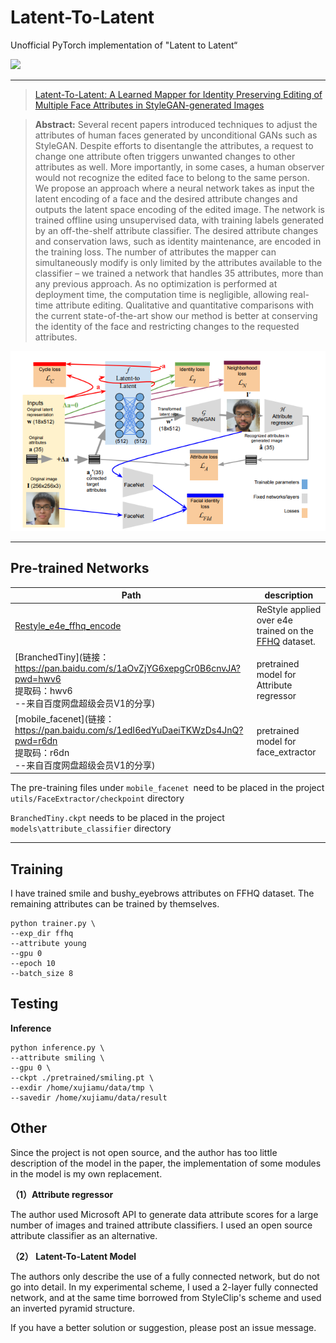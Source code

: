 # Latent-To-Latent
Unofficial PyTorch implementation of "Latent to Latent“

![](https://github.com/850552586/Latent-To-Latent/blob/main/assets/smile.png)

----------------------------------------------------------------------------------

> [Latent-To-Latent: A Learned Mapper for Identity Preserving Editing of Multiple Face Attributes in StyleGAN-generated Images](https://openaccess.thecvf.com/content/WACV2022/papers/Khodadadeh_Latent_to_Latent_A_Learned_Mapper_for_Identity_Preserving_Editing_WACV_2022_paper.pdf)

> **Abstract:** Several recent papers introduced techniques to adjust the attributes of human faces generated by unconditional GANs such as StyleGAN. Despite efforts to disentangle the attributes, a request to change one attribute often triggers unwanted changes to other attributes as well. More importantly, in some cases, a human observer would not recognize the edited face to belong to the same person. We propose an approach where a neural network takes as input the latent encoding of a face and the desired attribute changes and outputs the latent space encoding of the edited image. The network is trained offline using unsupervised data, with training labels generated by an off-the-shelf attribute classifier. The desired attribute changes and conservation laws, such as identity maintenance, are encoded in the training loss. The number of attributes the mapper can simultaneously modify is only limited by the attributes available to the classifier – we trained a network that handles 35 attributes, more than any previous approach. As no optimization is performed at deployment time, the computation time is negligible, allowing real-time attribute editing. Qualitative and quantitative comparisons with the current state-of-the-art show our method is better at conserving the identity of the face and restricting changes to the requested attributes.

![image-20220419112318402](https://github.com/850552586/Latent-To-Latent/blob/main/assets/image-20220419112318402.png)

--------------------------------------------

## Pre-trained Networks

| Path                                                         | description                                                  |
| ------------------------------------------------------------ | ------------------------------------------------------------ |
| [Restyle_e4e_ffhq_encode](https://drive.google.com/file/d/1e2oXVeBPXMQoUoC_4TNwAWpOPpSEhE_e/view?usp=sharing) | ReStyle applied over e4e trained on the [FFHQ](https://github.com/NVlabs/ffhq-dataset) dataset. |
| [BranchedTiny](链接：https://pan.baidu.com/s/1aOvZjYG6xepgCr0B6cnvJA?pwd=hwv6 <br/>提取码：hwv6 <br/>--来自百度网盘超级会员V1的分享) | pretrained model for Attribute regressor                     |
| [mobile_facenet](链接：https://pan.baidu.com/s/1edI6edYuDaeiTKWzDs4JnQ?pwd=r6dn <br/>提取码：r6dn <br/>--来自百度网盘超级会员V1的分享) | pretrained model for face_extractor                          |

The pre-training files under `mobile_facenet `need to be placed in the project `utils/FaceExtractor/checkpoint` directory

`BranchedTiny.ckpt` needs to be placed in the project `models\attribute_classifier` directory

--------------------------------------------------------------------

## Training

I have trained smile and bushy_eyebrows attributes on FFHQ dataset. The remaining attributes can be trained by themselves.

```shell
python trainer.py \
--exp_dir ffhq
--attribute young
--gpu 0
--epoch 10
--batch_size 8
```

## Testing

**Inference**

```shell
python inference.py \
--attribute smiling \
--gpu 0 \
--ckpt ./pretrained/smiling.pt \
--exdir /home/xujiamu/data/tmp \
--savedir /home/xujiamu/data/result
```

## Other

Since the project is not open source, and the author has too little description of the model in the paper, the implementation of some modules in the model is my own replacement.

**（1）Attribute regressor**

The author used Microsoft API to generate data attribute scores for a large number of images and trained attribute classifiers. I used an open source attribute classifier as an alternative.

**（2） Latent-To-Latent Model**

The authors only describe the use of a fully connected network, but do not go into detail. In my experimental scheme, I used a 2-layer fully connected network, and at the same time borrowed from StyleClip's scheme and used an inverted pyramid structure.

If you have a better solution or suggestion, please post an issue message.

